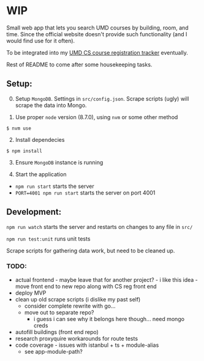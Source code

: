 # WIP

Small web app that lets you search UMD courses by building, room, and time. Since the official website doesn't provide such functionality (and I would find use for it often).

To be integrated into my [UMD CS course registration tracker](https://github.com/ChristianNguyendinh/cs-upper-level-registration-stats) eventually.

Rest of README to come after some housekeeping tasks.

## Setup:

0. Setup `MongoDB`. Settings in `src/config.json`. Scrape scripts (ugly) will scrape the data into Mongo.

1. Use proper `node` version (8.7.0), using `nvm` or some other method

```
$ nvm use
```

2. Install dependecies

```
$ npm install
```

3. Ensure `MongoDB` instance is running

4. Start the application

- `npm run start` starts the server
- `PORT=4001 npm run start` starts the server on port 4001

## Development:

`npm run watch` starts the server and restarts on changes to any file in `src/`

`npm run test:unit` runs unit tests

Scrape scripts for gathering data work, but need to be cleaned up.

### TODO:
- actual frontend - maybe leave that for another project? - i like this idea - move front end to new repo along with CS reg front end
- deploy MVP
- clean up old scrape scripts (i dislike my past self)
    - consider complete rewrite with go...
    - move out to separate repo?
        - i guess i can see why it belongs here though... need mongo creds
- autofill buildings (front end repo)
- research proxyquire workarounds for route tests
- code coverage - issues with istanbul + ts + module-alias
    - see app-module-path?
